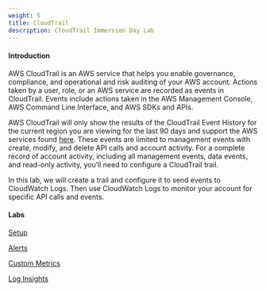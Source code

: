 ```yaml
---
weight: 5
title: CloudTrail
description: CloudTrail Immersion Day Lab
---
```


#### Introduction

AWS CloudTrail is an AWS service that helps you enable governance, compliance, and operational and risk auditing of your AWS account. Actions taken by a user, role, or an AWS service are recorded as events in CloudTrail. Events include actions taken in the AWS Management Console, AWS Command Line Interface, and AWS SDKs and APIs. 

AWS CloudTrail will only show the results of the CloudTrail Event History for the current region you are viewing for the last 90 days and support the AWS services found [here](http://docs.aws.amazon.com/awscloudtrail/latest/userguide/view-cloudtrail-events-supported-services.html). These events are limited to management events with create, modify, and delete API calls and account activity. For a complete record of account activity, including all management events, data events, and read-only activity, you’ll need to configure a CloudTrail trail.

In this lab, we will create a trail and configure it to send events to CloudWatch Logs.  Then use CloudWatch Logs to monitor your account for specific API calls and events. 
    
#### Labs

[Setup](setup)

[Alerts](alerts)

[Custom Metrics](metrics)

[Log Insights](insights)
